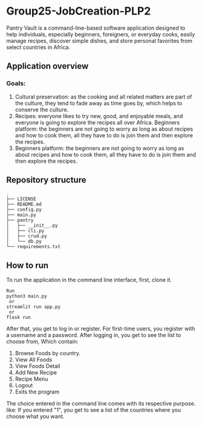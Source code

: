# Group25-JobCreation-PLP2
Pantry Vault is a command-line-based software application designed to help individuals, especially beginners, foreigners, or everyday cooks, easily manage recipes, discover simple dishes, and store personal favorites from select countries in Africa.

## Application overview
### Goals:
1. Cultural preservation: as the cooking and all related matters are part of the culture, they tend to fade away as time goes by, which helps to conserve the culture.
2. Recipes: everyone likes to try new, good, and enjoyable meals, and everyone is going to explore the recipes all over Africa. 
Beginners platform: the beginners are not going to worry as long as about recipes and how to cook them, all they have to do is join them and then explore the recipes.
3. Beginners platform: the beginners are not going to worry as long as about recipes and how to cook them, all they have to do is join them and then explore the recipes.

## Repository structure
```
.
├── LICENSE
├── README.md
├── config.py
├── main.py
├── pantry
│   ├── __init__.py
│   ├── cli.py
│   ├── crud.py
│   └── db.py
└── requirements.txt
```

## How to run
To run the application in the command line interface, first, clone it.
```
Run 
python3 main.py
 or
streamlit run app.py
 or
flask run
```
After that, you get to log in or register. For first-time users, you register with a username and a password. 
After logging in, you get to see the list to choose from, 
Which contain:
1. Browse Foods by country.
2. View All Foods
3. View Foods Detail
4. Add New Recipe
5. Recipe Menu 
6. Logout
7. Exits the program

The choice entered in the command line comes with its respective purpose. like:
 If you entered "1", you get to see a list of the countries where you choose what you want.







